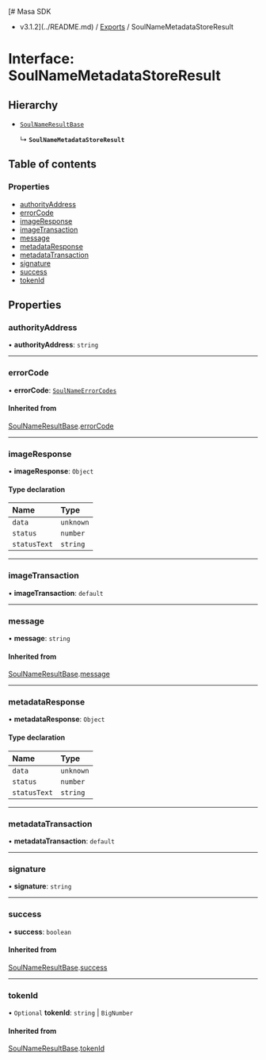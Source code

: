 [# Masa SDK
 - v3.1.2](../README.md) / [Exports](../modules.md) / SoulNameMetadataStoreResult

# Interface: SoulNameMetadataStoreResult

## Hierarchy

- [`SoulNameResultBase`](SoulNameResultBase.md)

  ↳ **`SoulNameMetadataStoreResult`**

## Table of contents

### Properties

- [authorityAddress](SoulNameMetadataStoreResult.md#authorityaddress)
- [errorCode](SoulNameMetadataStoreResult.md#errorcode)
- [imageResponse](SoulNameMetadataStoreResult.md#imageresponse)
- [imageTransaction](SoulNameMetadataStoreResult.md#imagetransaction)
- [message](SoulNameMetadataStoreResult.md#message)
- [metadataResponse](SoulNameMetadataStoreResult.md#metadataresponse)
- [metadataTransaction](SoulNameMetadataStoreResult.md#metadatatransaction)
- [signature](SoulNameMetadataStoreResult.md#signature)
- [success](SoulNameMetadataStoreResult.md#success)
- [tokenId](SoulNameMetadataStoreResult.md#tokenid)

## Properties

### authorityAddress

• **authorityAddress**: `string`

___

### errorCode

• **errorCode**: [`SoulNameErrorCodes`](../enums/SoulNameErrorCodes.md)

#### Inherited from

[SoulNameResultBase](SoulNameResultBase.md).[errorCode](SoulNameResultBase.md#errorcode)

___

### imageResponse

• **imageResponse**: `Object`

#### Type declaration

| Name | Type |
| :------ | :------ |
| `data` | `unknown` |
| `status` | `number` |
| `statusText` | `string` |

___

### imageTransaction

• **imageTransaction**: `default`

___

### message

• **message**: `string`

#### Inherited from

[SoulNameResultBase](SoulNameResultBase.md).[message](SoulNameResultBase.md#message)

___

### metadataResponse

• **metadataResponse**: `Object`

#### Type declaration

| Name | Type |
| :------ | :------ |
| `data` | `unknown` |
| `status` | `number` |
| `statusText` | `string` |

___

### metadataTransaction

• **metadataTransaction**: `default`

___

### signature

• **signature**: `string`

___

### success

• **success**: `boolean`

#### Inherited from

[SoulNameResultBase](SoulNameResultBase.md).[success](SoulNameResultBase.md#success)

___

### tokenId

• `Optional` **tokenId**: `string` \| `BigNumber`

#### Inherited from

[SoulNameResultBase](SoulNameResultBase.md).[tokenId](SoulNameResultBase.md#tokenid)
